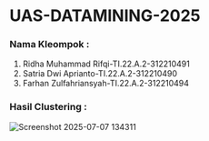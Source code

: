 # UAS-DATAMINING-2025

### Nama Kleompok :

1. Ridha Muhammad Rifqi-TI.22.A.2-312210491
2. Satria Dwi Aprianto-TI.22.A.2-312210490
3. Farhan Zulfahriansyah-TI.22.A.2-312210494 

### Hasil Clustering :
![Screenshot 2025-07-07 134311](https://github.com/user-attachments/assets/f0c33ec3-7a76-4c19-9313-8cdf9fdc46e5)

